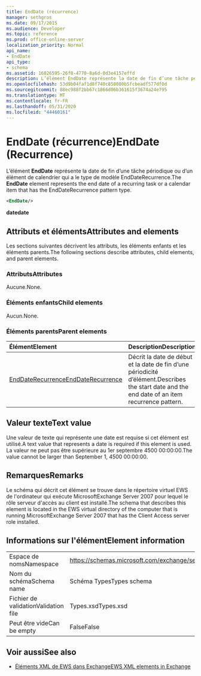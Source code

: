 ```yaml
---
title: EndDate (récurrence)
manager: sethgros
ms.date: 09/17/2015
ms.audience: Developer
ms.topic: reference
ms.prod: office-online-server
localization_priority: Normal
api_name:
- EndDate
api_type:
- schema
ms.assetid: 16026595-26f8-4770-8a6d-0d3e4157effd
description: L’élément EndDate représente la date de fin d’une tâche périodique ou d’un élément de calendrier qui a le type de modèle EndDateRecurrence.
ms.openlocfilehash: 53d9b04faf1d8f740c858080b5fcbeadf577df0d
ms.sourcegitcommit: 88ec988f2bb67c1866d06b361615f3674a24e795
ms.translationtype: MT
ms.contentlocale: fr-FR
ms.lasthandoff: 05/31/2020
ms.locfileid: "44460161"
---
```

# <a name="enddate-recurrence"></a><span data-ttu-id="bcbfc-103">EndDate (récurrence)</span><span class="sxs-lookup"><span data-stu-id="bcbfc-103">EndDate (Recurrence)</span></span>

<span data-ttu-id="bcbfc-104">L’élément **EndDate** représente la date de fin d’une tâche périodique ou d’un élément de calendrier qui a le type de modèle EndDateRecurrence.</span><span class="sxs-lookup"><span data-stu-id="bcbfc-104">The **EndDate** element represents the end date of a recurring task or a calendar item that has the EndDateRecurrence pattern type.</span></span> 
  
```xml
<EndDate/>
```

 <span data-ttu-id="bcbfc-105">**date**</span><span class="sxs-lookup"><span data-stu-id="bcbfc-105">**date**</span></span>
## <a name="attributes-and-elements"></a><span data-ttu-id="bcbfc-106">Attributs et éléments</span><span class="sxs-lookup"><span data-stu-id="bcbfc-106">Attributes and elements</span></span>

<span data-ttu-id="bcbfc-107">Les sections suivantes décrivent les attributs, les éléments enfants et les éléments parents.</span><span class="sxs-lookup"><span data-stu-id="bcbfc-107">The following sections describe attributes, child elements, and parent elements.</span></span>
  
### <a name="attributes"></a><span data-ttu-id="bcbfc-108">Attributs</span><span class="sxs-lookup"><span data-stu-id="bcbfc-108">Attributes</span></span>

<span data-ttu-id="bcbfc-109">Aucune.</span><span class="sxs-lookup"><span data-stu-id="bcbfc-109">None.</span></span>
  
### <a name="child-elements"></a><span data-ttu-id="bcbfc-110">Éléments enfants</span><span class="sxs-lookup"><span data-stu-id="bcbfc-110">Child elements</span></span>

<span data-ttu-id="bcbfc-111">Aucun.</span><span class="sxs-lookup"><span data-stu-id="bcbfc-111">None.</span></span>
  
### <a name="parent-elements"></a><span data-ttu-id="bcbfc-112">Éléments parents</span><span class="sxs-lookup"><span data-stu-id="bcbfc-112">Parent elements</span></span>

|<span data-ttu-id="bcbfc-113">**Élément**</span><span class="sxs-lookup"><span data-stu-id="bcbfc-113">**Element**</span></span>|<span data-ttu-id="bcbfc-114">**Description**</span><span class="sxs-lookup"><span data-stu-id="bcbfc-114">**Description**</span></span>|
|:-----|:-----|
|[<span data-ttu-id="bcbfc-115">EndDateRecurrence</span><span class="sxs-lookup"><span data-stu-id="bcbfc-115">EndDateRecurrence</span></span>](enddaterecurrence.md) <br/> |<span data-ttu-id="bcbfc-116">Décrit la date de début et la date de fin d’une périodicité d’élément.</span><span class="sxs-lookup"><span data-stu-id="bcbfc-116">Describes the start date and the end date of an item recurrence pattern.</span></span>  <br/> |
   
## <a name="text-value"></a><span data-ttu-id="bcbfc-117">Valeur texte</span><span class="sxs-lookup"><span data-stu-id="bcbfc-117">Text value</span></span>

<span data-ttu-id="bcbfc-118">Une valeur de texte qui représente une date est requise si cet élément est utilisé.</span><span class="sxs-lookup"><span data-stu-id="bcbfc-118">A text value that represents a date is required if this element is used.</span></span> <span data-ttu-id="bcbfc-119">La valeur ne peut pas être supérieure au 1er septembre 4500 00:00:00.</span><span class="sxs-lookup"><span data-stu-id="bcbfc-119">The value cannot be larger than September 1, 4500 00:00:00.</span></span>
  
## <a name="remarks"></a><span data-ttu-id="bcbfc-120">Remarques</span><span class="sxs-lookup"><span data-stu-id="bcbfc-120">Remarks</span></span>

<span data-ttu-id="bcbfc-121">Le schéma qui décrit cet élément se trouve dans le répertoire virtuel EWS de l'ordinateur qui exécute MicrosoftExchange Server 2007 pour lequel le rôle serveur d'accès au client est installé.</span><span class="sxs-lookup"><span data-stu-id="bcbfc-121">The schema that describes this element is located in the EWS virtual directory of the computer that is running MicrosoftExchange Server 2007 that has the Client Access server role installed.</span></span>
  
## <a name="element-information"></a><span data-ttu-id="bcbfc-122">Informations sur l'élément</span><span class="sxs-lookup"><span data-stu-id="bcbfc-122">Element information</span></span>

|||
|:-----|:-----|
|<span data-ttu-id="bcbfc-123">Espace de noms</span><span class="sxs-lookup"><span data-stu-id="bcbfc-123">Namespace</span></span>  <br/> |https://schemas.microsoft.com/exchange/services/2006/types  <br/> |
|<span data-ttu-id="bcbfc-124">Nom du schéma</span><span class="sxs-lookup"><span data-stu-id="bcbfc-124">Schema name</span></span>  <br/> |<span data-ttu-id="bcbfc-125">Schéma Types</span><span class="sxs-lookup"><span data-stu-id="bcbfc-125">Types schema</span></span>  <br/> |
|<span data-ttu-id="bcbfc-126">Fichier de validation</span><span class="sxs-lookup"><span data-stu-id="bcbfc-126">Validation file</span></span>  <br/> |<span data-ttu-id="bcbfc-127">Types.xsd</span><span class="sxs-lookup"><span data-stu-id="bcbfc-127">Types.xsd</span></span>  <br/> |
|<span data-ttu-id="bcbfc-128">Peut être vide</span><span class="sxs-lookup"><span data-stu-id="bcbfc-128">Can be empty</span></span>  <br/> |<span data-ttu-id="bcbfc-129">False</span><span class="sxs-lookup"><span data-stu-id="bcbfc-129">False</span></span>  <br/> |
   
## <a name="see-also"></a><span data-ttu-id="bcbfc-130">Voir aussi</span><span class="sxs-lookup"><span data-stu-id="bcbfc-130">See also</span></span>



- [<span data-ttu-id="bcbfc-131">Éléments XML de EWS dans Exchange</span><span class="sxs-lookup"><span data-stu-id="bcbfc-131">EWS XML elements in Exchange</span></span>](ews-xml-elements-in-exchange.md)

